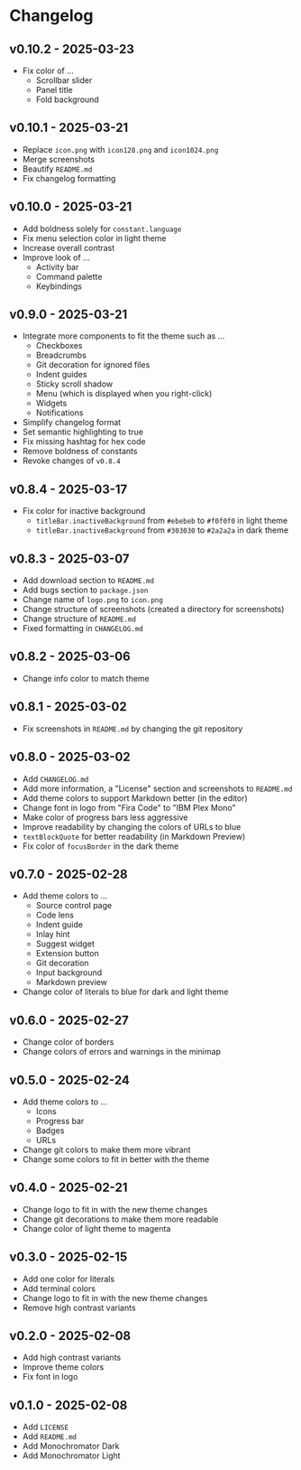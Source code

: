 # Changelog

## v0.10.2 - 2025-03-23

- Fix color of ...
    - Scrollbar slider
    - Panel title
    - Fold background

## v0.10.1 - 2025-03-21

- Replace `icon.png` with `icon128.png` and `icon1024.png`
- Merge screenshots
- Beautify `README.md`
- Fix changelog formatting

## v0.10.0 - 2025-03-21

- Add boldness solely for `constant.language`
- Fix menu selection color in light theme
- Increase overall contrast
- Improve look of ...
    - Activity bar
    - Command palette
    - Keybindings

## v0.9.0 - 2025-03-21

- Integrate more components to fit the theme such as ...
    - Checkboxes
    - Breadcrumbs
    - Git decoration for ignored files
    - Indent guides
    - Sticky scroll shadow
    - Menu (which is displayed when you right-click)
    - Widgets
    - Notifications
- Simplify changelog format
- Set semantic highlighting to true
- Fix missing hashtag for hex code
- Remove boldness of constants
- Revoke changes of `v0.8.4`

## v0.8.4 - 2025-03-17

- Fix color for inactive background
    - `titleBar.inactiveBackground` from `#ebebeb` to `#f0f0f0` in light theme
    - `titleBar.inactiveBackground` from `#303030` to `#2a2a2a` in dark theme

## v0.8.3 - 2025-03-07

- Add download section to `README.md`
- Add bugs section to `package.json`
- Change name of `logo.png` to `icon.png`
- Change structure of screenshots (created a directory for screenshots)
- Change structure of `README.md`
- Fixed formatting in `CHANGELOG.md`

## v0.8.2 - 2025-03-06

- Change info color to match theme

## v0.8.1 - 2025-03-02

- Fix screenshots in `README.md` by changing the git repository

## v0.8.0 - 2025-03-02

- Add `CHANGELOG.md`
- Add more information, a "License" section and screenshots to `README.md`
- Add theme colors to support Markdown better (in the editor)
- Change font in logo from "Fira Code" to "IBM Plex Mono"
- Make color of progress bars less aggressive
- Improve readability by changing the colors of URLs to blue
- `textBlockQuote` for better readability (in Markdown Preview)
- Fix color of `focusBorder` in the dark theme

## v0.7.0 - 2025-02-28

- Add theme colors to ...
    - Source control page
    - Code lens
    - Indent guide
    - Inlay hint
    - Suggest widget
    - Extension button
    - Git decoration
    - Input background
    - Markdown preview
- Change color of literals to blue for dark and light theme

## v0.6.0 - 2025-02-27

- Change color of borders
- Change colors of errors and warnings in the minimap

## v0.5.0 - 2025-02-24

- Add theme colors to ...
    - Icons
    - Progress bar
    - Badges
    - URLs
- Change git colors to make them more vibrant
- Change some colors to fit in better with the theme

## v0.4.0 - 2025-02-21

- Change logo to fit in with the new theme changes
- Change git decorations to make them more readable
- Change color of light theme to magenta

## v0.3.0 - 2025-02-15

- Add one color for literals
- Add terminal colors
- Change logo to fit in with the new theme changes
- Remove high contrast variants

## v0.2.0 - 2025-02-08

- Add high contrast variants
- Improve theme colors
- Fix font in logo

## v0.1.0 - 2025-02-08

- Add `LICENSE`
- Add `README.md`
- Add Monochromator Dark
- Add Monochromator Light
